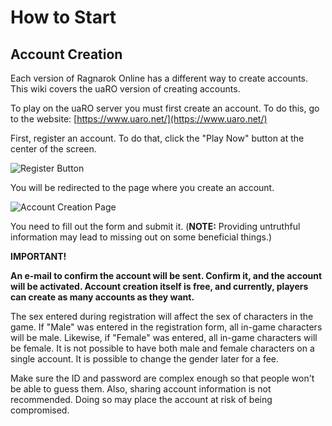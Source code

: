 # How to Start

## **Account Creation**
Each version of Ragnarok Online has a different way to create accounts. This wiki covers the uaRO version of creating accounts.

To play on the uaRO server you must first create an account. To do this, go to the website: [https://www.uaro.net/](https://www.uaro.net/)

First, register an account. To do that, click the "Play Now" button at the center of the screen.

![Register Button](img/001.png)

You will be redirected to the page where you create an account.

![Account Creation Page](img/2.png)

You need to fill out the form and submit it. (**NOTE:** Providing untruthful information may lead to missing out on some beneficial things.)

**IMPORTANT!**

**An e-mail to confirm the account will be sent. Confirm it, and the account will be activated. Account creation itself is free, and currently, players can create as many accounts as they want.**

The sex entered during registration will affect the sex of characters in the game. If "Male" was entered in the registration form, all in-game characters will be male. Likewise, if "Female" was entered, all in-game characters will be female. It is not possible to have both male and female characters on a single account. It is possible to change the gender later for a fee.

Make sure the ID and password are complex enough so that people won't be able to guess them. Also, sharing account information is not recommended. Doing so may place the account at risk of being compromised.
    